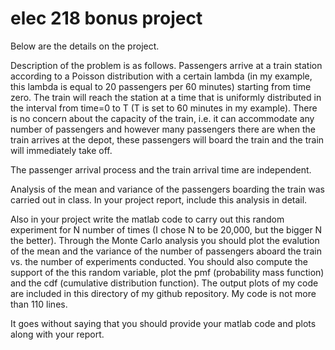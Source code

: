 # elec 218 bonus project

Below are the details on the project.

Description of the problem is as follows. Passengers arrive at a train station according to a
Poisson distribution with a certain lambda (in my example, this lambda is equal to 20 passengers
per 60 minutes) starting from time zero. The train will reach the station at a time that is
uniformly distributed in the interval from time=0 to T (T is set to 60 minutes in my example).
There is no concern about the capacity of the train, i.e. it can accommodate any number of passengers
and however many passengers there are when the train arrives at the depot, these passengers will
board the train and the train will immediately take off.

The passenger arrival process and the train arrival time are independent.

Analysis of the mean and variance of the passengers boarding the train was carried out in class.
In your project report, include this analysis in detail.

Also in your project write the matlab code to carry out this random experiment for N number of
times (I chose N to be 20,000, but the bigger N the better). Through the Monte Carlo analysis
you should plot the evalution of the mean and the variance of the
number of passengers aboard the train vs. the number of experiments conducted.
You should also compute the support of the this random variable, plot the pmf (probability
mass function) and the cdf (cumulative distribution function). The output plots of my code
are included in this directory of my github repository. My code is not more than 110 lines.

It goes without saying that you should provide your matlab code and plots along with
your report.